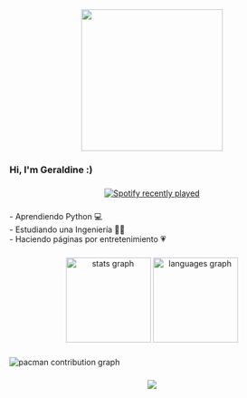 <div align="center">
  <img height="250" src="https://i.imgur.com/1n5dAgF.png"  />
</div>

###

<h3 align="left">Hi, I'm Geraldine :)</h3>

###

<div align="center">
  <a href="https://open.spotify.com/user/Geraldine Licea">
    <img src="https://spotify-recently-played-readme.vercel.app/api?user=Geraldine%20Licea&count=5" alt="Spotify recently played"  />
  </a>
</div>

###

<p align="left">- Aprendiendo Python 💻<br>- Estudiando una Ingeniería 👷‍♀️<br>- Haciendo páginas por entretenimiento 💗</p>

###

<div align="center">
  <img src="https://github-readme-stats.vercel.app/api?username=GeraldineLicea&hide_title=false&hide_rank=false&show_icons=true&include_all_commits=true&count_private=true&disable_animations=false&theme=dracula&locale=en&hide_border=false&order=1" height="150" alt="stats graph"  />
  <img src="https://github-readme-stats.vercel.app/api/top-langs?username=GeraldineLicea&locale=es&hide_title=false&layout=compact&card_width=320&langs_count=5&theme=radical&hide_border=false&order=2" height="150" alt="languages graph"  />
</div>

###

<picture>
  <source media="(prefers-color-scheme: dark)" srcset="https://raw.githubusercontent.com/GeraldineLicea/GeraldineLicea/output/pacman-contribution-graph-dark.svg">
  <source media="(prefers-color-scheme: light)" srcset="https://raw.githubusercontent.com/GeraldineLicea/GeraldineLicea/output/pacman-contribution-graph.svg">
  <img alt="pacman contribution graph" src="https://raw.githubusercontent.com/GeraldineLicea/GeraldineLicea/output/pacman-contribution-graph.svg">
</picture>

###

<div align="center">
  <img src="https://visitor-badge.laobi.icu/badge?page_id=GeraldineLicea.GeraldineLicea&"  />
</div>

###
